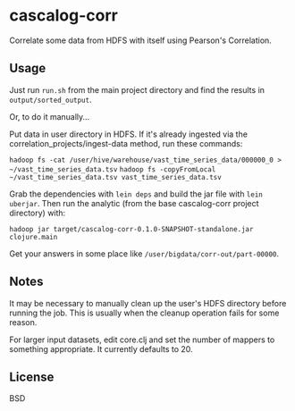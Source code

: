 # cascalog-corr

Correlate some data from HDFS with itself using Pearson's Correlation.

## Usage

Just run `run.sh` from the main project directory and find the results in
`output/sorted_output`.

Or, to do it manually...

Put data in user directory in HDFS.  If it's already ingested via the
correlation_projects/ingest-data method, run these commands:

`hadoop fs -cat /user/hive/warehouse/vast_time_series_data/000000_0 > ~/vast_time_series_data.tsv`
`hadoop fs -copyFromLocal ~/vast_time_series_data.tsv vast_time_series_data.tsv`

Grab the dependencies with `lein deps` and build the jar file with `lein
uberjar`.  Then run the analytic (from the base cascalog-corr project directory) with:

`hadoop jar target/cascalog-corr-0.1.0-SNAPSHOT-standalone.jar clojure.main`

Get your answers in some place like `/user/bigdata/corr-out/part-00000`.

## Notes

It may be necessary to manually clean up the user's HDFS directory before
running the job.  This is usually when the cleanup operation fails for some
reason.

For larger input datasets, edit core.clj and set the number of mappers to
something appropriate.  It currently defaults to 20.

## License

BSD
